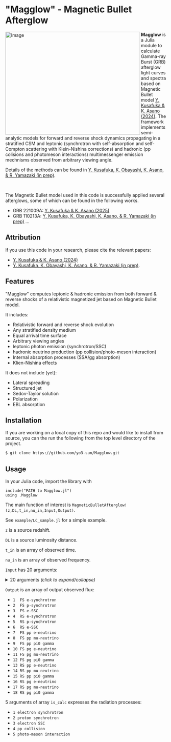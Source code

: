 # "Magglow" - Magnetic Bullet Afterglow 

<img align="left" width="422" height="321" alt="Image" src="https://github.com/user-attachments/assets/d63eb294-e4f5-47cd-b972-8359382bf4f8" />

**Magglow** is a Julia module to calculate Gamma-ray Burst (GRB) afterglow light curves and spectra based on Magnetic Bullet model [Y. Kusafuka & K. Asano (2024)](https://ui.adsabs.harvard.edu/abs/2025MNRAS.536.1822K/abstract). 
The framework implements semi-analytic models for forward and reverse shock dynamics propagating in a stratified CSM and leptonic (synchrotron with self-absorption and self-Compton scattering with Klein-Nishina corrections) and hadronic (pp colisions and photomeson interactions) multimessenger emission mechnisms observed from arbitrary viewing angle.

Details of the methods can be found in [Y. Kusafuka, K. Obayashi, K. Asano, & R. Yamazaki (in prep)](). 
<!-- This code is under active development.  -->

<!-- Documentation is available at <https://afterglowpy.readthedocs.io/> -->

<br clear="left"/>

The Magnetic Bullet model used in this code is successfully applied several afterglows, some of which can be found in the following works. 
 - GRB 221009A: [Y. Kusafuka & K. Asano (2025)](https://ui.adsabs.harvard.edu/abs/2025arXiv250201437K/abstract)
 - GRB 110213A: [Y. Kusafuka, K. Obayashi, K. Asano, & R. Yamazaki (in prep)]() ...
 <!-- - GRB 080710A: [K. Obayashi, Y. Kusafuka, Y. Sudo, K. Asano, & R. Yamazaki (2025)]() ... -->

## Attribution

If you use this code in your research, please cite the relevant papers:
- [Y. Kusafuka & K. Asano (2024)](https://ui.adsabs.harvard.edu/abs/2025MNRAS.536.1822K/abstract)
- [Y. Kusafuka, K. Obayashi, K. Asano, & R. Yamazaki (in prep)]().

## Features

"Magglow" computes leptonic & hadronic emission from both forward & reverse shocks of a relativistic magnetized jet based on Magnetic Bullet model.  

It includes:
- Relativistic forward and reverse shock evolution 
- Any stratified density medium
- Equal arrival time surface
- Arbitrary viewing angles
- leptonic photon emission (synchrotron/SSC) 
- hadronic neutrino production (pp collision/photo-meson interaction)
- Internal absorption processes (SSA/gg absorption)
- Klien-Nishina effects

It does not include (yet):
- Lateral spreading
- Structured jet
- Sedov-Taylor solution
- Polarization
- EBL absorption
<!-- - Gravitational lensing -->

## Installation


If you are working on a local copy of this repo and would like to install from source, you can the run the following from the top level directory of the project.
```bash
$ git clone https://github.com/yo3-sun/Magglow.git
```

## Usage

In your Julia code, import the library with 
```
include("PATH to Magglow.jl")
using .Magglow  
```

The main function of interest is `MagneticBulletAfterglow!(z,DL,t_in,nu_in,Input,Output)`. 

See `example/LC_sample.jl` for a simple example.

`z` is a source redshift.

`DL` is a source luminosity distance. 

`t_in` is an array of observed time.  

`nu_in` is an array of observed frequency.

`Input` has 20 arguments: <details>
<summary>20 arguments <i>(click to expand/collapse)</i></summary>
<br>

- `1 E0` isotropic equivalent energy in erg
- `2 G0` initial Loretnz factor 
- `3 S0` initial magnetization 
- `4 D0` initial thickness, in cm
- `5 n0` CSM number density, in cm<sup>-3</sup>
- `6 k`  density slope (ISM:0 --- 2:wind)
- `7 ts` Fiducial time-scale for energy injection, in seconds, typically 0.
- `8 n0` Number density of ISM, in cm<sup>-3</sup>
- `9 epsiron_e` thermal energy fraction in electrons for FS
- `10 epsilon_B` thermal energy fraction in magnetic field for FS
- `11 p` particle spectral index for FS (p>2)
- `12 fe` fraction of electrons that get accelerated for FS
- `13 theta_j` opening angle, in rad
- `14 theta_o` viewing angle, in rad
- `15 epsiron_e,RS` thermal energy fraction in electrons for RS
- `16 epsilon_B,RS` thermal energy fraction in magnetic field for RS
- `17 p_RS` particle spectral index for RS (p>2)
- `18 fe_RS` fraction of electrons that get accelerated for RS
- `19 epsiron_p,RS` thermal energy fraction in protons for RS
- `20 fp_RS` fraction of protons that get accelerated for RS

</details>

`Output` is an array of output observed flux:
- `1  FS e-synchrotron`    
- `2  FS p-synchrotron`   
- `3  FS e-SSC`           
- `4  RS e-synchrotron`   
- `5  RS p-synchrotron`  
- `6  RS e-SSC`            
- `7  FS pp e-neutrino`    
- `8  FS pp mu-neutrino` 
- `9  FS pp pi0 gamma`   
- `10 FS pg e-neutrino`  
- `11 FS pg mu-neutrino` 
- `12 FS pg pi0 gamma`    
- `13 RS pp e-neutrino`  
- `14 RS pp mu-neutrino`  
- `15 RS pp pi0 gamma`   
- `16 RS pg e-neutrino`   
- `17 RS pg mu-neutrino`  
- `18 RS pg pi0 gamma`    

5 arguments of array `is_calc` expresses the radiation processes: 
- `1 electron synchrotron`
- `2 proton synchrotron`
- `3 electron SSC`
- `4 pp collision`
- `5 photo-meson interaction`
